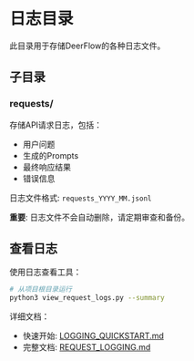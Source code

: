 # 日志目录

此目录用于存储DeerFlow的各种日志文件。

## 子目录

### requests/
存储API请求日志，包括：
- 用户问题
- 生成的Prompts
- 最终响应结果
- 错误信息

日志文件格式: `requests_YYYY_MM.jsonl`

**重要**: 日志文件不会自动删除，请定期审查和备份。

## 查看日志

使用日志查看工具：
```bash
# 从项目根目录运行
python3 view_request_logs.py --summary
```

详细文档：
- 快速开始: [LOGGING_QUICKSTART.md](../LOGGING_QUICKSTART.md)
- 完整文档: [REQUEST_LOGGING.md](../REQUEST_LOGGING.md)

